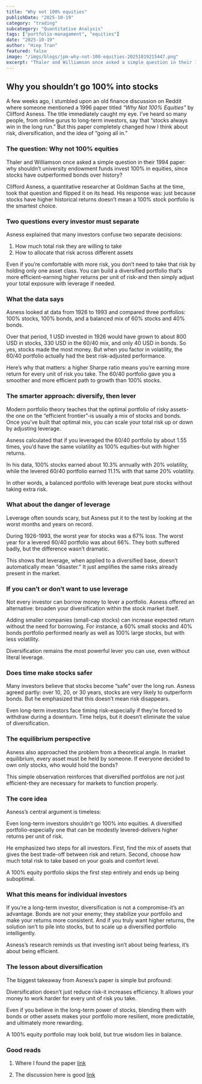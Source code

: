 ```yaml
---
title: "Why not 100% equities"
publishDate: "2025-10-19"
category: "trading"
subcategory: "Quantitative Analysis"
tags: ["portfolio-managament", "equities"]
date: "2025-10-19"
author: "Hiep Tran"
featured: false
image: "/imgs/blogs/jpm-why-not-100-equities-20251019215447.png"
excerpt: "Thaler and Williamson once asked a simple question in their 1994 paper: why shouldn’t university endowment funds invest 100% in equities..."
---
```


## Why you shouldn’t go 100% into stocks

A few weeks ago, I stumbled upon an old finance discussion on Reddit where someone mentioned a 1996 paper titled _“Why Not 100% Equities”_ by Clifford Asness.
The title immediately caught my eye. I’ve heard so many people, from online gurus to long-term investors, say that “stocks always win in the long run.”
But this paper completely changed how I think about risk, diversification, and the idea of “going all in.”

### The question: Why not 100% equities

Thaler and Williamson once asked a simple question in their 1994 paper: why shouldn’t university endowment funds invest 100% in equities, since stocks have outperformed bonds over history?

Clifford Asness, a quantitative researcher at Goldman Sachs at the time, took that question and flipped it on its head.
His response was: just because stocks have higher historical returns doesn’t mean a 100% stock portfolio is the smartest choice.

### Two questions every investor must separate

Asness explained that many investors confuse two separate decisions:

1. How much total risk they are willing to take
2. How to allocate that risk across different assets

Even if you’re comfortable with more risk, you don’t need to take that risk by holding only one asset class.
You can build a diversified portfolio that’s more efficient-earning higher returns per unit of risk-and then simply adjust your total exposure with leverage if needed.

### What the data says

Asness looked at data from 1926 to 1993 and compared three portfolios: 100% stocks, 100% bonds, and a balanced mix of 60% stocks and 40% bonds.

Over that period, 1 USD invested in 1926 would have grown to about 800 USD in stocks, 330 USD in the 60/40 mix, and only 40 USD in bonds.
So yes, stocks made the most money. But when you factor in volatility, the 60/40 portfolio actually had the best risk-adjusted performance.

Here’s why that matters: a higher Sharpe ratio means you’re earning more return for every unit of risk you take. The 60/40 portfolio gave you a smoother and more efficient path to growth than 100% stocks.

### The smarter approach: diversify, then lever

Modern portfolio theory teaches that the optimal portfolio of risky assets-the one on the “efficient frontier”-is usually a mix of stocks and bonds.
Once you’ve built that optimal mix, you can scale your total risk up or down by adjusting leverage.

Asness calculated that if you leveraged the 60/40 portfolio by about 1.55 times, you’d have the same volatility as 100% equities-but with higher returns.

In his data, 100% stocks earned about 10.3% annually with 20% volatility, while the levered 60/40 portfolio earned 11.1% with that same 20% volatility.

In other words, a balanced portfolio with leverage beat pure stocks without taking extra risk.

### What about the danger of leverage

Leverage often sounds scary, but Asness put it to the test by looking at the worst months and years on record.

During 1926-1993, the worst year for stocks was a 67% loss. The worst year for a levered 60/40 portfolio was about 66%.
They both suffered badly, but the difference wasn’t dramatic.

This shows that leverage, when applied to a diversified base, doesn’t automatically mean “disaster.” It just amplifies the same risks already present in the market.

### If you can’t or don’t want to use leverage

Not every investor can borrow money to lever a portfolio. Asness offered an alternative: broaden your diversification within the stock market itself.

Adding smaller companies (small-cap stocks) can increase expected return without the need for borrowing.
For instance, a 60% small stocks and 40% bonds portfolio performed nearly as well as 100% large stocks, but with less volatility.

Diversification remains the most powerful lever you can use, even without literal leverage.

### Does time make stocks safer

Many investors believe that stocks become “safe” over the long run. Asness agreed partly: over 10, 20, or 30 years, stocks are very likely to outperform bonds.
But he emphasized that this doesn’t mean risk disappears.

Even long-term investors face timing risk-especially if they’re forced to withdraw during a downturn.
Time helps, but it doesn’t eliminate the value of diversification.

### The equilibrium perspective

Asness also approached the problem from a theoretical angle. In market equilibrium, every asset must be held by someone.
If everyone decided to own only stocks, who would hold the bonds?

This simple observation reinforces that diversified portfolios are not just efficient-they are necessary for markets to function properly.

### The core idea

Asness’s central argument is timeless:

Even long-term investors shouldn’t go 100% into equities. A diversified portfolio-especially one that can be modestly levered-delivers higher returns per unit of risk.

He emphasized two steps for all investors.
First, find the mix of assets that gives the best trade-off between risk and return.
Second, choose how much total risk to take based on your goals and comfort level.

A 100% equity portfolio skips the first step entirely and ends up being suboptimal.

### What this means for individual investors

If you’re a long-term investor, diversification is not a compromise-it’s an advantage.
Bonds are not your enemy; they stabilize your portfolio and make your returns more consistent.
And if you truly want higher returns, the solution isn’t to pile into stocks, but to scale up a diversified portfolio intelligently.

Asness’s research reminds us that investing isn’t about being fearless, it’s about being efficient.

### The lesson about diversification

The biggest takeaway from Asness’s paper is simple but profound:

Diversification doesn’t just reduce risk-it increases efficiency.
It allows your money to work harder for every unit of risk you take.

Even if you believe in the long-term power of stocks, blending them with bonds or other assets makes your portfolio more resilient, more predictable, and ultimately more rewarding.

A 100% equity portfolio may look bold, but true wisdom lies in balance.

### Good reads

1. Where I found the paper [link](https://www.reddit.com/r/quant/comments/1czq24r/what_are_your_favorite_quant_papers_ranked_by/)

2. The discussion here is good [link](https://www.reddit.com/r/Bogleheads/comments/1aqnzyn/why_not_100_equities_or_i_cant_believe_we_are/)
